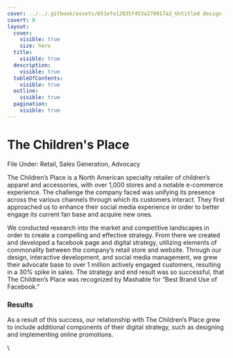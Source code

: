```yaml
---
cover: ../../.gitbook/assets/651efe12835f453a270017a2_Untitled design (2)-p-800.png
coverY: 0
layout:
  cover:
    visible: true
    size: hero
  title:
    visible: true
  description:
    visible: true
  tableOfContents:
    visible: true
  outline:
    visible: true
  pagination:
    visible: true
---
```


# The Children's Place

File Under: Retail, Sales Generation, Advocacy

The Children’s Place is a North American specialty retailer of children’s apparel and accessories, with over 1,000 stores and a notable e-commerce experience. The challenge the company faced was unifying its presence across the various channels through which its customers interact. They first approached us to enhance their social media experience in order to better engage its current fan base and acquire new ones.

We conducted research into the market and competitive landscapes in order to create a compelling and effective strategy. From there we created and developed a facebook page and digital strategy, utilizing elements of commonality between the company’s retail store and website. Through our design, interactive development, and social media management, we grew their advocate base to over 1 million actively engaged customers, resulting in a 30% spike in sales. The strategy and end result was so successful, that The Children’s Place was recognized by Mashable for “Best Brand Use of Facebook.”

### Results

As a result of this success, our relationship with The Children’s Place grew to include additional components of their digital strategy, such as designing and implementing online promotions.

\
